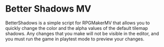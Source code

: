 # Better Shadows MV

BetterShadows is a simple script for RPGMakerMV that allows you to quickly change the color and the alpha values of the default tilemap shadows. Any changes that you make will not be visible in the editor, and you must run the game in playtest mode to preview your changes.
